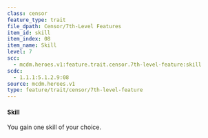 ```yaml
---
class: censor
feature_type: trait
file_dpath: Censor/7th-Level Features
item_id: skill
item_index: 08
item_name: Skill
level: 7
scc:
  - mcdm.heroes.v1:feature.trait.censor.7th-level-feature:skill
scdc:
  - 1.1.1:5.1.2.9:08
source: mcdm.heroes.v1
type: feature/trait/censor/7th-level-feature
---
```


#### Skill

You gain one skill of your choice.
